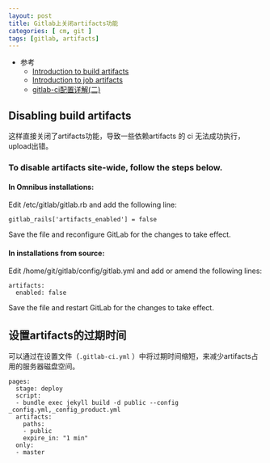 ```yaml
---
layout: post
title: Gitlab上关闭artifacts功能
categories: [ cm, git ]
tags: [gitlab, artifacts]
---
```


* 参考
  * [Introduction to build artifacts](https://git.scity.cn/help/ci/build_artifacts/README.md)
  * [Introduction to job artifacts ](https://docs.gitlab.com/ee/user/project/pipelines/job_artifacts.html)
  * [gitlab-ci配置详解(二)](https://segmentfault.com/a/1190000011890710)


## Disabling build artifacts

这样直接关闭了artifacts功能，导致一些依赖artifacts 的 ci 无法成功执行，upload出错。

### To disable artifacts site-wide, follow the steps below.

#### In Omnibus installations:

Edit /etc/gitlab/gitlab.rb and add the following line:

~~~
gitlab_rails['artifacts_enabled'] = false
~~~

Save the file and reconfigure GitLab for the changes to take effect.

#### In installations from source:

Edit /home/git/gitlab/config/gitlab.yml and add or amend the following lines:

~~~
artifacts:
  enabled: false
~~~

Save the file and restart GitLab for the changes to take effect.

## 设置artifacts的过期时间

可以通过在设置文件（`.gitlab-ci.yml` ）中将过期时间缩短，来减少artifacts占用的服务器磁盘空间。

~~~
pages:
  stage: deploy
  script:
  - bundle exec jekyll build -d public --config _config.yml,_config_product.yml
  artifacts:
    paths:
    - public
    expire_in: "1 min"
  only:
  - master
~~~




